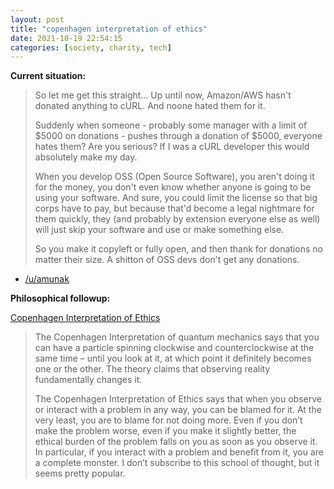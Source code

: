 ```yaml
---
layout: post
title: "copenhagen interpretation of ethics"
date: 2021-10-19 22:54:15
categories: [society, charity, tech]
---
```


**Current situation:**

> So let me get this straight... Up until now, Amazon/AWS hasn't donated anything to cURL. And noone hated them for it.
>
> Suddenly when someone - probably some manager with a limit of \$5000 on donations - pushes through a donation of \$5000, everyone hates them? Are you serious? If I was a cURL developer this would absolutely make my day.
> 
> When you develop OSS (Open Source Software), you aren't doing it for the money, you don't even know whether anyone is going to be using your software. And sure, you could limit the license so that big corps have to pay, but because that'd become a legal nightmare for them quickly, they (and probably by extension everyone else as well) will just skip your software and use or make something else.
> 
> So you make it copyleft or fully open, and then thank for donations no matter their size. A shitton of OSS devs don't get any donations.
> 
- [/u/amunak](https://old.reddit.com/r/programming/comments/q96wyn/aws_makes_onetime_donation_of_5000_to_curl/hgueh6s/)

**Philosophical followup:**

[Copenhagen Interpretation of Ethics](https://blog.jaibot.com/the-copenhagen-interpretation-of-ethics/)

<!--break-->

>The Copenhagen Interpretation of quantum mechanics says that you can have a particle spinning clockwise and counterclockwise at the same time – until you look at it, at which point it definitely becomes one or the other. The theory claims that observing reality fundamentally changes it.
>
>The Copenhagen Interpretation of Ethics says that when you observe or interact with a problem in any way, you can be blamed for it. At the very least, you are to blame for not doing more. Even if you don’t make the problem worse, even if you make it slightly better, the ethical burden of the problem falls on you as soon as you observe it. In particular, if you interact with a problem and benefit from it, you are a complete monster. I don’t subscribe to this school of thought, but it seems pretty popular.